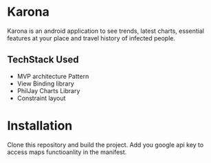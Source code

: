 # Karona

Karona is an android application to see trends, latest charts, essential features at your place and travel history of infected people.

## TechStack Used
- MVP architecture Pattern
- View Binding library
- PhilJay Charts Library
- Constraint layout

# Installation

Clone this repository and build the project. Add you google api key to access maps functioanlity in the manifest.

